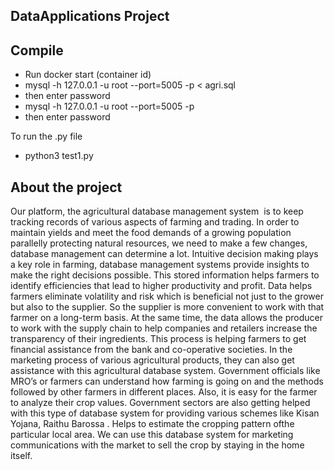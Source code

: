 
## DataApplications Project

## Compile

* Run docker start (container id)
* mysql -h 127.0.0.1 -u root --port=5005 -p < agri.sql
* then enter password
* mysql -h 127.0.0.1 -u root --port=5005 -p
* then enter password

To run the .py file
* python3 test1.py

## About the project

Our platform,​ the agricultural database management system ​ is to keep tracking records
of various aspects of farming and trading. In order to maintain yields and meet the food
demands of a growing population parallelly protecting natural resources, we need to make
a few changes, database management can determine a lot. Intuitive decision making plays
a key role in farming, database management systems provide insights to make the right
decisions possible. This stored information helps farmers to identify efficiencies that lead to
higher productivity and profit.
Data helps farmers eliminate volatility and risk which is beneficial not just to the grower but
also to the supplier. So the supplier is more convenient to work with that farmer on a
long-term basis. At the same time, the data allows the producer to work with the supply
chain to help companies and retailers increase the transparency of their ingredients. This
process is helping farmers to get financial assistance from the bank and co-operative
societies. In the marketing process of various agricultural products, they can also get
assistance with this agricultural database system. Government officials like MRO’s or
farmers can understand how farming is going on and the methods followed by other
farmers in different places. Also, it is easy for the farmer to analyze their crop values.
Government sectors are also getting helped with this type of database system for providing
various schemes like​ Kisan Yojana, Raithu Barossa​ . Helps to estimate the cropping pattern ofthe particular local area. We can use this database system for marketing communications
with the market to sell the crop by staying in the home itself.

